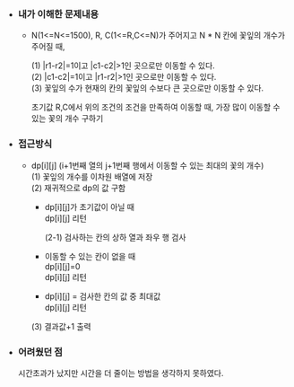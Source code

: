 - ### 내가 이해한 문제내용  
  - N(1<=N<=1500), R, C(1<=R,C<=N)가 주어지고 N * N 칸에 꽃잎의 개수가 주어질 때,  
      
    (1) |r1-r2|=1이고 |c1-c2|>1인 곳으로만 이동할 수 있다.  
    (2) |c1-c2|=1이고 |r1-r2|>1인 곳으로만 이동할 수 있다.  
    (3) 꽃잎의 수가 현재의 칸의 꽃잎의 수보다 큰 곳으로만 이동할 수 있다.  
      
    초기값 R,C에서 위의 조건의 조건을 만족하여 이동할 때, 가장 많이 이동할 수 있는 꽃의 개수 구하기 
    
- ### 접근방식  
  - dp[i][j] (i+1번째 열의 j+1번째 행에서 이동할 수 있는 최대의 꽃의 개수)  
    (1) 꽃잎의 개수를 이차원 배열에 저장  
    (2) 재귀적으로 dp의 값 구함  
   
       - dp[i][j]가 초기값이 아닐 때  
         dp[i][j] 리턴
         
         (2-1) 검사하는 칸의 상하 열과 좌우 행 검사  
         
       - 이동할 수 있는 칸이 없을 때  
         dp[i][j]=0  
         dp[i][j] 리턴   
         
       - dp[i][j] = 검사한 칸의 값 중 최대값  
         dp[i][j] 리턴  
    
    (3) 결과값+1 출력  
   
- ### 어려웠던 점  
  시간초과가 났지만 시간을 더 줄이는 방법을 생각하지 못하였다.  
